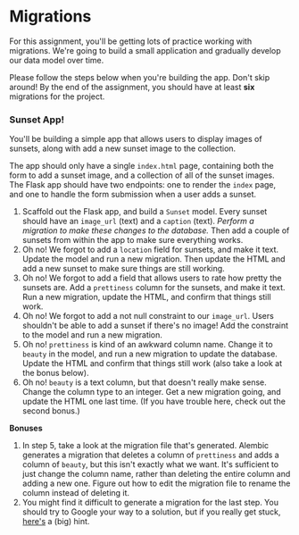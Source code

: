 # Migrations

For this assignment, you'll be getting lots of practice working with migrations. We're going to build a small application and gradually develop our data model over time.

Please follow the steps below when you're building the app. Don't skip around! By the end of the assignment, you should have at least **six** migrations for the project.

### Sunset App!

You'll be building a simple app that allows users to display images of sunsets, along with add a new sunset image to the collection.

The app should only have a single `index.html` page, containing both the form to add a sunset image, and a collection of all of the sunset images. The Flask app should have two endpoints: one to render the `index` page, and one to handle the form submission when a user adds a sunset.

1.  Scaffold out the Flask app, and build a `Sunset` model. Every sunset should have an `image_url` (text) and a `caption` (text). _Perform a migration to make these changes to the database._ Then add a couple of sunsets from within the app to make sure everything works.
2.  Oh no! We forgot to add a `location` field for sunsets, and make it text. Update the model and run a new migration. Then update the HTML and add a new sunset to make sure things are still working.
3.  Oh no! We forgot to add a field that allows users to rate how pretty the sunsets are. Add a `prettiness` column for the sunsets, and make it text. Run a new migration, update the HTML, and confirm that things still work.
4.  Oh no! We forgot to add a not null constraint to our `image_url`. Users shouldn't be able to add a sunset if there's no image! Add the constraint to the model and run a new migration.
5.  Oh no! `prettiness` is kind of an awkward column name. Change it to `beauty` in the model, and run a new migration to update the database. Update the HTML and confirm that things still work (also take a look at the bonus below).
6.  Oh no! `beauty` is a text column, but that doesn't really make sense. Change the column type to an integer. Get a new migration going, and update the HTML one last time. (If you have trouble here, check out the second bonus.)

**Bonuses**

1.  In step 5, take a look at the migration file that's generated. Alembic generates a migration that deletes a column of `prettiness` and adds a column of `beauty`, but this isn't exactly what we want. It's sufficient to just change the column name, rather than deleting the entire column and adding a new one. Figure out how to edit the migration file to rename the column instead of deleting it.
2.  You might find it difficult to generate a migration for the last step. You should try to Google your way to a solution, but if you really get stuck, [here's](https://github.com/miguelgrinberg/Flask-Migrate/issues/24) a (big) hint.
